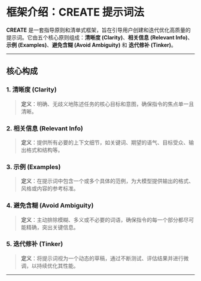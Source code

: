 # 框架介绍：CREATE 提示词法

**CREATE** 是一套指导原则和清单式框架，旨在引导用户创建和迭代优化高质量的提示词。它由五个核心原则组成：**清晰度 (Clarity)**、**相关信息 (Relevant Info)**、**示例 (Examples)**、**避免含糊 (Avoid Ambiguity)** 和 **迭代修补 (Tinker)**。

---

## 核心构成

### 1. 清晰度 (Clarity)
> **定义**：明确、无歧义地陈述任务的核心目标和意图，确保指令的焦点单一且清晰。

### 2. 相关信息 (Relevant Info)
> **定义**：提供所有必要的上下文细节，如关键词、期望的语气、目标受众、输出格式和结构等。

### 3. 示例 (Examples)
> **定义**：在提示词中包含一个或多个具体的范例，为大模型提供输出的格式、风格或内容的参考标准。

### 4. 避免含糊 (Avoid Ambiguity)
> **定义**：主动排除模糊、多义或不必要的词语，确保指令的每一个部分都尽可能精确，突出关键信息。

### 5. 迭代修补 (Tinker)
> **定义**：将提示词视为一个动态的草稿，通过不断测试、评估结果并进行微调，以持续优化其性能。

---
